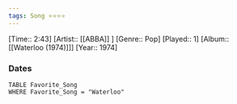 ```yaml
---
tags: Song ⭐⭐⭐⭐ 
---
```

[Time:: 2:43]
[Artist:: [[ABBA]] ]
[Genre:: Pop]
[Played:: 1]
[Album:: [[Waterloo (1974)]]]
[Year:: 1974]
### Dates
````dataview
TABLE Favorite_Song
WHERE Favorite_Song = "Waterloo"
````